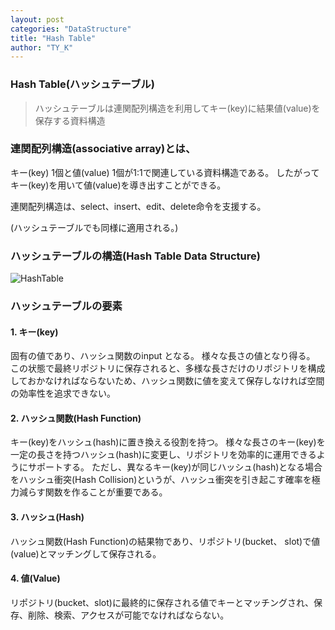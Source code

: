 ```yaml
---
layout: post
categories: "DataStructure"
title: "Hash Table"
author: "TY_K"
---
```


### Hash Table(ハッシュテーブル)

> ハッシュテーブルは連関配列構造を利用してキー(key)に結果値(value)を保存する資料構造

### 連関配列構造(associative array)とは、

キー(key) 1個と値(value) 1個が1:1で関連している資料構造である。 したがってキー(key)を用いて値(value)を導き出すことができる。

連関配列構造は、select、insert、edit、delete命令を支援する。

(ハッシュテーブルでも同様に適用される。)

### ハッシュテーブルの構造(Hash Table Data Structure)

![HashTable](https://user-images.githubusercontent.com/20508342/80629159-6784ce00-8a8d-11ea-9f8d-de07af7cf745.png)

### ハッシュテーブルの要素

#### 1. キー(key)

固有の値であり、ハッシュ関数のinput となる。 様々な長さの値となり得る。 この状態で最終リポジトリに保存されると、多様な長さだけのリポジトリを構成しておかなければならないため、ハッシュ関数に値を変えて保存しなければ空間の効率性を追求できない。

#### 2. ハッシュ関数(Hash Function)

キー(key)をハッシュ(hash)に置き換える役割を持つ。 様々な長さのキー(key)を一定の長さを持つハッシュ(hash)に変更し、リポジトリを効率的に運用できるようにサポートする。 ただし、異なるキー(key)が同じハッシュ(hash)となる場合をハッシュ衝突(Hash Collision)というが、ハッシュ衝突を引き起こす確率を極力減らす関数を作ることが重要である。

#### 3. ハッシュ(Hash)

ハッシュ関数(Hash Function)の結果物であり、リポジトリ(bucket、 slot)で値(value)とマッチングして保存される。

#### 4. 値(Value)

リポジトリ(bucket、slot)に最終的に保存される値でキーとマッチングされ、保存、削除、検索、アクセスが可能でなければならない。